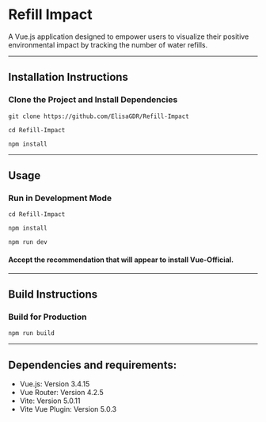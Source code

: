 # Refill Impact 

A Vue.js application designed to empower users to visualize their positive environmental impact by tracking the number of water refills.

---

## Installation Instructions

### Clone the Project and Install Dependencies

`git clone https://github.com/ElisaGDR/Refill-Impact`

`cd Refill-Impact`

`npm install`

---

## Usage

### Run in Development Mode

`cd Refill-Impact`

`npm install`

`npm run dev`

#### Accept the recommendation that will appear to install Vue-Official.

---

## Build Instructions

### Build for Production

`npm run build`

---

## Dependencies and requirements:

- Vue.js: Version 3.4.15
- Vue Router: Version 4.2.5
- Vite: Version 5.0.11
- Vite Vue Plugin: Version 5.0.3
